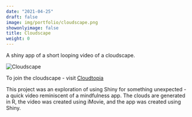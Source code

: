 ```yaml
---
date: "2021-04-25"
draft: false
image: img/portfolio/cloudscape.png
showonlyimage: false
title: Cloudscape
weight: 0
---
```


A shiny app of a short looping video of a cloudscape.
<!--more-->


![Cloudscape](/img/portfolio/cloudscape.png)


To join the cloudscape - visit [Cloudtopia](https://ijeamaka-a.shinyapps.io/cloudtopia_shinyapp/)

This project was an exploration of using Shiny for something unexpected - a quick video reminiscent of a mindfulness app. The clouds are generated in R, the video was created using iMovie, and the app was created using Shiny. 

